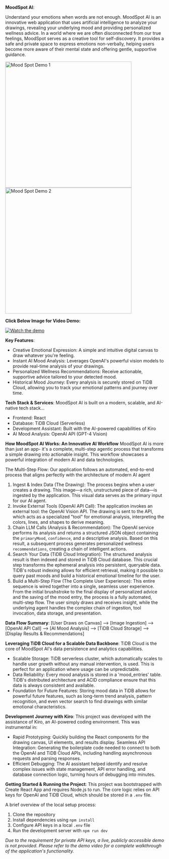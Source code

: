 **MoodSpot AI**:  

Understand your emotions when words are not enough. MoodSpot AI is an innovative web application that uses artificial intelligence to analyze your drawings, revealing your underlying mood and providing personalized wellness advice.
In a world where we are often disconnected from our true feelings, MoodSpot serves as a creative tool for self-discovery. It provides a safe and private space to express emotions non-verbally, helping users become more aware of their mental state and offering gentle, supportive guidance.

<img src="https://drive.google.com/uc?export=view&id=1gjTJ4uRE71-KGKer0kb1VY9IilgyFchX" alt="Mood Spot Demo 1" width="400"/> <img src="https://drive.google.com/uc?export=view&id=1KoKIY1jULLENL96m3HFBrbgvdVnURdgf" alt="Mood Spot Demo 2" width="400"/>



**Click Below Image for Video Demo:**

[![Watch the demo](https://img.youtube.com/vi/ZEK1rp172mo/maxresdefault.jpg)](https://youtube.com/shorts/ZEK1rp172mo?feature=share)

**Key Features**:
- Creative Emotional Expression: A simple and intuitive digital canvas to draw whatever you're feeling.
- Instant AI Mood Analysis: Leverages OpenAI's powerful vision models to provide real-time analysis of your drawings.
- Personalized Wellness Recommendations: Receive actionable, supportive advice tailored to your detected mood.
- Historical Mood Journey: Every analysis is securely stored on TiDB Cloud, allowing you to track your emotional patterns and journey over time.



**Tech Stack & Services**:
MoodSpot AI is built on a modern, scalable, and AI-native tech stack...
- Frontend: React
- Database: TiDB Cloud (Serverless)
- Development Assistant: Built with the AI-powered capabilities of Kiro
- AI Mood Analysis: OpenAI API (GPT-4 Vision)



**How MoodSpot AI Works: An Innovative AI Workflow**
MoodSpot AI is more than just an app- it's a complete, multi-step agentic process that transforms a simple drawing into actionable insight. This workflow showcases a powerful integration of modern AI and data technologies.

The Multi-Step Flow:
Our application follows an automated, end-to-end process that aligns perfectly with the architecture of modern AI agent
1.  Ingest & Index Data (The Drawing):
The process begins when a user creates a drawing. This image—a rich, unstructured piece of data—is ingested by the application. This visual data serves as the primary input for our AI agent.
2.  Invoke External Tools (OpenAI API Call):
The application invokes an external tool: the OpenAI Vision API. The drawing is sent to the API, which acts as a specialized "tool" for emotional analysis, interpreting the colors, lines, and shapes to derive meaning.
3.  Chain LLM Calls (Analysis & Recommendation):
The OpenAI service performs its analysis and returns a structured JSON object containing the `primaryMood`, `confidence`, and a descriptive analysis. Based on this result, a subsequent process generates personalized wellness `recommendations`, creating a chain of intelligent actions.
4.  Search Your Data (TiDB Cloud Integration):
The structured analysis result is then indexed and stored in TiDB Cloud database. This crucial step transforms the ephemeral analysis into persistent, queryable data. TiDB's robust indexing allows for efficient retrieval, making it possible to query past moods and build a historical emotional timeline for the user.
5.  Build a Multi-Step Flow (The Complete User Experience):
This entire sequence is wired together into a single, seamless user experience. From the initial brushstroke to the final display of personalized advice and the saving of the mood entry, the process is a fully automated, multi-step flow. The user simply draws and receives insight, while the underlying agent handles the complex chain of ingestion, tool invocation, data storage, and presentation.

**Data Flow Summary**:
[User Draws on Canvas] --> [Image Ingestion] --> [OpenAI API Call] --> [AI Mood Analysis] --> [TiDB Cloud Storage] --> [Display Results & Recommendations]



**Leveraging TiDB Cloud for a Scalable Data Backbone**:
TiDB Cloud is the core of MoodSpot AI's data persistence and analytics capabilities.
- Scalable Storage: TiDB serverless cluster, which automatically scales to handle user growth without any manual intervention, is used. This is perfect for an application where usage can be unpredictable.
- Data Reliability: Every mood analysis is stored in a 'mood_entries' table. TiDB's distributed architecture and ACID compliance ensure that this data is always consistent and available.
- Foundation for Future Features: Storing mood data in TiDB allows for powerful future features, such as long-term trend analysis, pattern recognition, and even vector search to find drawings with similar emotional characteristics.

**Development Journey with Kiro**:
This project was developed with the assistance of Kiro, an AI-powered coding environment. This was instrumental in:
- Rapid Prototyping: Quickly building the React components for the drawing canvas, UI elements, and results display.
Seamless API Integration: Generating the boilerplate code needed to connect to both the OpenAI and TiDB Cloud APIs, including handling asynchronous requests and parsing responses.
- Efficient Debugging: The AI assistant helped identify and resolve complex issues with state management, API error handling, and database connection logic, turning hours of debugging into minutes.



**Getting Started & Running the Project**:
This project was bootstrapped with Create React App and requires Node.js to run. The core logic relies on API keys for OpenAI and TiDB Cloud, which should be stored in a `.env` file.

A brief overview of the local setup process:
1.  Clone the repository
2.  Install dependencies using `npm install`
3.  Configure API keys in a local `.env` file
4.  Run the development server with `npm run dev`

*Due to the requirement for private API keys, a live, publicly accessible demo is not provided. Please refer to the demo video for a complete walkthrough of the application's functionality.*


